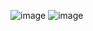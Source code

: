 ![image](https://github.com/user-attachments/assets/9ae4d780-a66d-4eb0-a138-d774a1e842f3)
![image](https://github.com/user-attachments/assets/a6a8075f-e166-4953-b1ec-7eea08e5a319)

